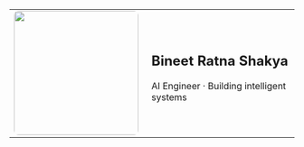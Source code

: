 <table>
  <tr>
    <td>
      <img src="profile.gif" width="220" style="border-radius:8px;" />
    </td>
    <td style="vertical-align: middle; padding-left: 15px;">
      <h2>Bineet Ratna Shakya</h2>
      <p>AI Engineer · Building intelligent systems</p>
    </td>
  </tr>
</table>
